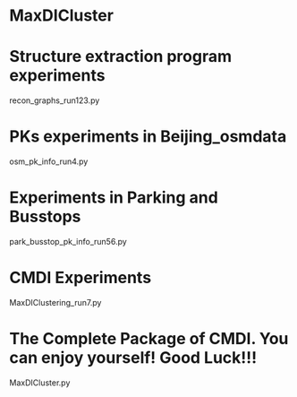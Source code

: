 # MaxDICluster

# Structure extraction program experiments
recon_graphs_run123.py

# PKs experiments in Beijing_osmdata
osm_pk_info_run4.py

# Experiments in Parking and Busstops
park_busstop_pk_info_run56.py

# CMDI Experiments
MaxDIClustering_run7.py

# The Complete Package of CMDI. You can enjoy yourself! Good Luck!!!
MaxDICluster.py
